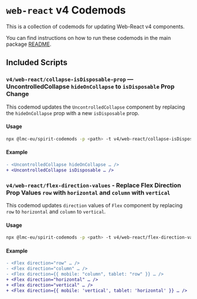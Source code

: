 # `web-react` v4 Codemods

This is a collection of codemods for updating Web-React v4 components.

You can find instructions on how to run these codemods in the main package [README](https://github.com/lmc-eu/spirit-design-system/blob/main/packages/codemods/README.md).

## Included Scripts

### `v4/web-react/collapse-isDisposable-prop` — UncontrolledCollapse `hideOnCollapse` to `isDisposable` Prop Change

This codemod updates the `UncontrolledCollapse` component by replacing the `hideOnCollapse` prop with a new `isDisposable` prop.

#### Usage

```sh
npx @lmc-eu/spirit-codemods -p <path> -t v4/web-react/collapse-isDisposable-prop
```

#### Example

```diff
- <UncontrolledCollapse hideOnCollapse … />
+ <UncontrolledCollapse isDisposable … />
```

### `v4/web-react/flex-direction-values` - Replace Flex Direction Prop Values `row` with `horizontal` and `column` with `vertical`

This codemod updates `direction` values of `Flex` component by replacing `row` to `horizontal` and `column` to `vertical`.

#### Usage

```sh
npx @lmc-eu/spirit-codemods -p <path> -t v4/web-react/flex-direction-values
```

#### Example

```diff
- <Flex direction="row" … />
- <Flex direction="column" … />
- <Flex direction={{ mobile: "column", tablet: "row" }} … />
+ <Flex direction="horizontal" … />
+ <Flex direction="vertical" … />
+ <Flex direction={{ mobile: 'vertical', tablet: 'horizontal' }} … />
```
